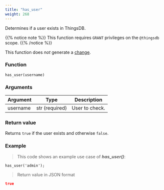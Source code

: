 ```yaml
---
title: "has_user"
weight: 268
---
```


Determines if a user exists in ThingsDB.

{{% notice note %}}
This function requires `GRANT` privileges on the `@thingsdb` scope.
{{% /notice %}}

This function does *not* generate a [change](../../overview/changes).

### Function

`has_user(username)`

### Arguments

Argument | Type | Description
-------- | ---- | -----------
username | str (required) | User to check.

### Return value

Returns `true` if the user exists and otherwise `false`.

### Example

> This code shows an example use case of ***has_user()***:

```thingsdb,json_response,@t
has_user('admin');
```

> Return value in JSON format

```json
true
```
